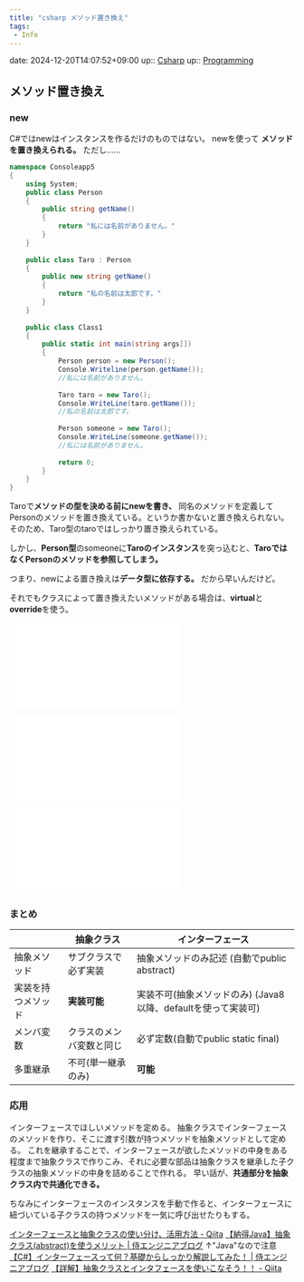 ```yaml
---
title: "csharp メソッド置き換え"
tags:
 - Info
---
```


date: 2024-12-20T14:07:52+09:00
up:: [Csharp](../Bar/Program/Csharp.md)
up:: [Programming](../Bar/Program/Programming.md)

## メソッド置き換え
### new
C#ではnewはインスタンスを作るだけのものではない。 
newを使って **メソッドを置き換えられる。** ただし......
```csharp
namespace Consoleapp5
{
	using System;
	public class Person
	{
		public string getName()
		{
			return "私には名前がありません。"
		}
	}
	
	public class Taro : Person
	{
		public new string getName()
		{
			return "私の名前は太郎です。"
		}
	}
	
	public class Class1
	{
		public static int main(string args[])
		{
			Person person = new Person();
			Console.Writeline(person.getName());
			//私には名前がありません。
			
			Taro taro = new Taro();
			Console.WriteLine(taro.getName());
			//私の名前は太郎です。
			
			Person someone = new Taro();
			Console.WriteLine(someone.getName());
			//私には名前がありません。
			
			return 0;
		}
	}
}
```

Taroで**メソッドの型を決める前にnewを書き、** 同名のメソッドを定義してPersonのメソッドを置き換えている。というか書かないと置き換えられない。そのため、Taro型のtaroではしっかり置き換えられている。 

しかし、**Person型**のsomeoneに**Taroのインスタンス**を突っ込むと、**TaroではなくPersonのメソッドを参照してしまう。**

つまり、newによる置き換えは**データ型に依存する。** 
だから早いんだけど。 

それでもクラスによって置き換えたいメソッドがある場合は、**virtual**と**override**を使う。

![virtualとoverride](virtualとoverride.md)

![抽象クラス](抽象クラス.md)

![インターフェース](Info/インターフェース.md)


### まとめ

|                    | 抽象クラス               | インターフェース                                              |
| ------------------ | ------------------------ | ------------------------------------------------------------- |
| 抽象メソッド       | サブクラスで必ず実装     | 抽象メソッドのみ記述 (自動でpublic abstract)                  |
| 実装を持つメソッド | **実装可能**                 | 実装不可(抽象メソッドのみ) (Java8以降、defaultを使って実装可) |
| メンバ変数         | クラスのメンバ変数と同じ | 必ず定数(自動でpublic static final)                           |
| 多重継承           | 不可(単一継承のみ)       | **可能**                                                          |


### 応用
インターフェースでほしいメソッドを定める。 
抽象クラスでインターフェースのメソッドを作り、そこに渡す引数が持つメソッドを抽象メソッドとして定める。 
これを継承することで、インターフェースが欲したメソッドの中身をある程度まで抽象クラスで作りこみ、それに必要な部品は抽象クラスを継承した子クラスの抽象メソッドの中身を詰めることで作れる。 
早い話が、**共通部分を抽象クラス内で共通化できる。**

ちなみにインターフェースのインスタンスを手動で作ると、インターフェースに紐づいている子クラスの持つメソッドを一気に呼び出せたりもする。


[インターフェースと抽象クラスの使い分け、活用方法 - Qiita](https://qiita.com/igayamaguchi/items/e1d35db0a14a84bda452) 
[【納得Java】抽象クラス(abstract)を使うメリット | 侍エンジニアブログ](https://www.sejuku.net/blog/22689) 
↑"Java"なので注意 
[【C#】インターフェースって何？基礎からしっかり解説してみた！ | 侍エンジニアブログ](https://www.sejuku.net/blog/87543)
[【詳解】抽象クラスとインタフェースを使いこなそう！！ - Qiita](https://qiita.com/yoshinori_hisakawa/items/cc094bef1caa011cb739)
